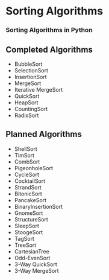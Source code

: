 # Sorting Algorithms

### Sorting Algorithms in Python

## Completed Algorithms
* BubbleSort
* SelectionSort
* InsertionSort
* MergeSort
* Iterative MergeSort
* QuickSort
* HeapSort
* CountingSort
* RadixSort

## Planned Algorithms
* ShellSort
* TimSort
* CombSort
* PigeonholeSort
* CycleSort
* CocktailSort
* StrandSort
* BitonicSort
* PancakeSort
* BinaryInsertionSort
* GnomeSort
* StructureSort
* SleepSort
* StoogeSort
* TagSort
* TreeSort
* CartesianTree
* Odd-EvenSort
* 3-Way QuickSort
* 3-Way MergeSort